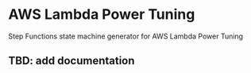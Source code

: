 # AWS Lambda Power Tuning
Step Functions state machine generator for AWS Lambda Power Tuning 

## TBD: add documentation